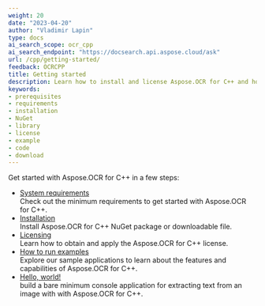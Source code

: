```yaml
---
weight: 20
date: "2023-04-20"
author: "Vladimir Lapin"
type: docs
ai_search_scope: ocr_cpp
ai_search_endpoint: "https://docsearch.api.aspose.cloud/ask"
url: /cpp/getting-started/
feedback: OCRCPP
title: Getting started
description: Learn how to install and license Aspose.OCR for C++ and how to write simple OCR applications.
keywords:
- prerequisites
- requirements
- installation
- NuGet
- library
- license
- example
- code
- download
---
```


Get started with Aspose.OCR for C++ in a few steps:

- [System requirements](/ocr/cpp/system-requirements/)  
  Check out the minimum requirements to get started with Aspose.OCR for C++.
- [Installation](/ocr/cpp/installation/)  
  Install Aspose.OCR for C++ NuGet package or downloadable file.
- [Licensing](/ocr/cpp/licensing/)  
  Learn how to obtain and apply the Aspose.OCR for C++ license.
- [How to run examples](/ocr/cpp/how-to-run-the-examples/)  
  Explore our sample applications to learn about the features and capabilities of Aspose.OCR for C++.
- [Hello, world!](/ocr/cpp/hello-world/)  
  build a bare minimum console application for extracting text from an image with with Aspose.OCR for C++.
